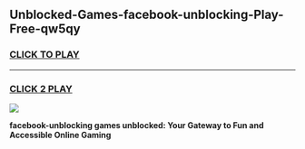
## Unblocked-Games-facebook-unblocking-Play-Free-qw5qy
<h3>
<a href="https://premium76.site?title=facebook-unblocking&ref=18A1">CLICK TO PLAY</a></h3>
<hr>

<h3>
<a href="https://premium76.site?title=facebook-unblocking&ref=18A1">CLICK 2 PLAY</a>
  
</h3>

<a href="https://premium76.site?title=facebook-unblocking&ref=18A1"><img src="https://clearcache.store/games.png"></a>


**facebook-unblocking games unblocked: Your Gateway to Fun and Accessible Online Gaming**
